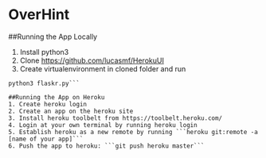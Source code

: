 # OverHint

##Running the App Locally
1. Install python3
2. Clone https://github.com/lucasmf/HerokuUI
3. Create virtualenvironment in cloned folder and run 
```pip3 install -r requirements.txt
python3 flaskr.py```

##Running the App on Heroku
1. Create heroku login
2. Create an app on the heroku site
3. Install heroku toolbelt from https://toolbelt.heroku.com/
4. Login at your own terminal by running heroku login
5. Establish heroku as a new remote by running ```heroku git:remote -a [name of your app]```
6. Push the app to heroku: ```git push heroku master```
